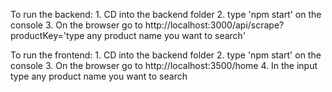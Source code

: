 To run the backend:
    1. CD into the backend folder
    2. type 'npm start' on the console
    3. On the browser go to http://localhost:3000/api/scrape?productKey='type any product name you want to search'

To run the frontend:
    1. CD into the backend folder
    2. type 'npm start' on the console
    3. On the browser go to http://localhost:3500/home
    4. In the input type any product name you want to search